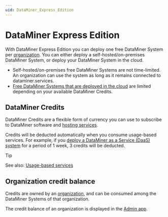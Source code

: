 ```yaml
---
uid: DataMiner_Express_Edition
---
```


# DataMiner Express Edition

With DataMiner Express Edition you can deploy one free DataMiner System per [organization](xref:Pricing_Usage_based_service#organization). You can either deploy a self-hosted/on-premises DataMiner System, or deploy your DataMiner System in the cloud.

- Self-hosted/on-premises free DataMiner Systems are not time-limited. An organization can use the system as long as it remains connected to dataminer.services.
- [Free DataMiner Systems that are deployed in the cloud](xref:Deploying_a_DMS_in_the_cloud) are limited depending on your available DataMiner Credits.

## DataMiner Credits

DataMiner Credits are a flexible form of currency you can use to subscribe to DataMiner software and [hosting services](https://aka.dataminer.services/usage-based-pricing).

Credits will be deducted automatically when you consume usage-based services. For example, if you [deploy a DataMiner as a Service (DaaS) system](xref:Deploying_a_DMS_in_the_cloud) for a period of 1 week, 3 credits will be deducted.

> [!TIP]
> See also: [Usage-based services](xref:Pricing_Usage_based_service)

## Organization credit balance

Credits are owned by an [organization](xref:Pricing_Usage_based_service#organization), and can be consumed among the DataMiner Systems of that organization.

The credit balance of an organization is displayed in the [Admin app](https://admin.dataminer.services).

<!-- Every organization automatically receives 1 DataMiner Credit, which can be used to try out a DaaS system for 2 weeks for free. -->
